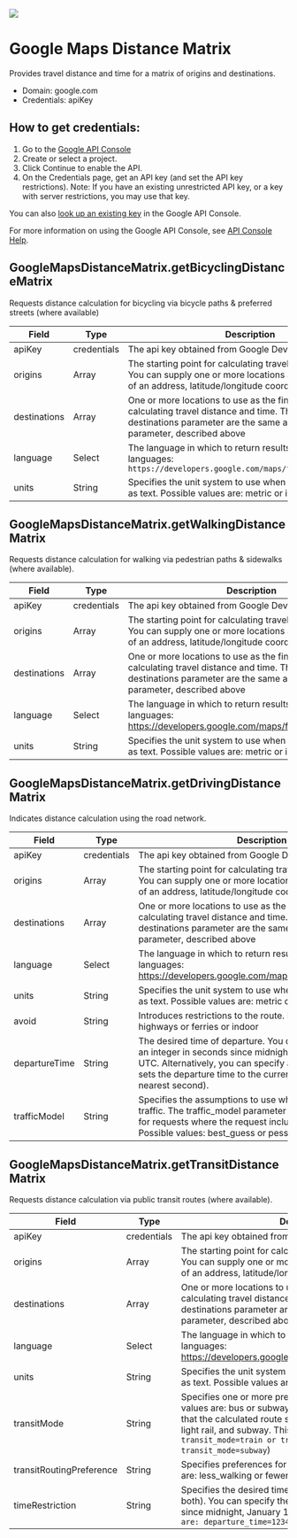 [![](https://scdn.rapidapi.com/RapidAPI_banner.png)](https://rapidapi.com/package/GoogleMapsDistanceMatrix/functions?utm_source=RapidAPIGitHub_GoogleMapsDistanceMatrixFunctions&utm_medium=button&utm_content=RapidAPI_GitHub)


# Google Maps Distance Matrix
Provides travel distance and time for a matrix of origins and destinations.
* Domain: google.com
* Credentials: apiKey

## How to get credentials: 
1. Go to the [Google API Console](https://console.developers.google.com/flows/enableapi?apiid=distance_matrix_backend&reusekey=true)
2. Create or select a project.
3. Click Continue to enable the API.
4. On the Credentials page, get an API key (and set the API key restrictions). 
Note: If you have an existing unrestricted API key, or a key with server restrictions, you may use that key.


You can also [look up an existing key](https://console.developers.google.com/project/_/apiui/credential) in the Google API Console.

For more information on using the Google API Console, see [API Console Help](https://support.google.com/googleapi).

## GoogleMapsDistanceMatrix.getBicyclingDistanceMatrix
Requests distance calculation for bicycling via bicycle paths & preferred streets (where available)

| Field       | Type       | Description
|-------------|------------|----------
| apiKey      | credentials| The api key obtained from Google Developers Console.
| origins     | Array      | The starting point for calculating travel distance and time. You can supply one or more locations as array, in the form of an address, latitude/longitude coordinates, or a place ID
| destinations| Array      | One or more locations to use as the finishing point for calculating travel distance and time. The options for the destinations parameter are the same as for the origins parameter, described above
| language    | Select     | The language in which to return results. List of supported languages: `https://developers.google.com/maps/faq#languagesupport`
| units       | String     |  Specifies the unit system to use when expressing distance as text. Possible values are: metric or imperial

## GoogleMapsDistanceMatrix.getWalkingDistanceMatrix
Requests distance calculation for walking via pedestrian paths & sidewalks (where available).

| Field       | Type       | Description
|-------------|------------|----------
| apiKey      | credentials| The api key obtained from Google Developers Console.
| origins     | Array      | The starting point for calculating travel distance and time. You can supply one or more locations as array, in the form of an address, latitude/longitude coordinates, or a place ID
| destinations| Array      | One or more locations to use as the finishing point for calculating travel distance and time. The options for the destinations parameter are the same as for the origins parameter, described above
| language    | Select     | The language in which to return results. List of supported languages: https://developers.google.com/maps/faq#languagesupport
| units       | String     |  Specifies the unit system to use when expressing distance as text. Possible values are: metric or imperial

## GoogleMapsDistanceMatrix.getDrivingDistanceMatrix
Indicates distance calculation using the road network.

| Field         | Type       | Description
|---------------|------------|----------
| apiKey        | credentials| The api key obtained from Google Developers Console.
| origins       | Array      | The starting point for calculating travel distance and time. You can supply one or more locations as array, in the form of an address, latitude/longitude coordinates, or a place ID
| destinations  | Array      | One or more locations to use as the finishing point for calculating travel distance and time. The options for the destinations parameter are the same as for the origins parameter, described above
| language      | Select     | The language in which to return results. List of supported languages: https://developers.google.com/maps/faq#languagesupport
| units         | String     | Specifies the unit system to use when expressing distance as text. Possible values are: metric or imperial
| avoid         | String     | Introduces restrictions to the route. Possible values: tolls or highways or ferries or indoor
| departureTime| String     | The desired time of departure. You can specify the time as an integer in seconds since midnight, January 1, 1970 UTC. Alternatively, you can specify a value of now, which sets the departure time to the current time (correct to the nearest second).
| trafficModel | String     | Specifies the assumptions to use when calculating time in traffic. The traffic_model parameter may only be specified for requests where the request includes a departure_time. Possible values: best_guess or pessimistic or optimistic

## GoogleMapsDistanceMatrix.getTransitDistanceMatrix
Requests distance calculation via public transit routes (where available).

| Field                     | Type       | Description
|---------------------------|------------|----------
| apiKey                    | credentials| The api key obtained from Google Developers Console.
| origins                   | Array      | The starting point for calculating travel distance and time. You can supply one or more locations as array, in the form of an address, latitude/longitude coordinates, or a place ID
| destinations              | Array      | One or more locations to use as the finishing point for calculating travel distance and time. The options for the destinations parameter are the same as for the origins parameter, described above
| language                  | Select    | The language in which to return results. List of supported languages: https://developers.google.com/maps/faq#languagesupport
| units                     | String     | Specifies the unit system to use when expressing distance as text. Possible values are: metric or imperial
| transitMode               | String     | Specifies one or more preferred modes of transit. Possible values are: bus or subway or train or tram or rail (indicates that the calculated route should prefer travel by train, tram, light rail, and subway. This is equivalent to `transit_mode=train or transit_mode=tram or transit_mode=subway`)
| transitRoutingPreference  | String     | Specifies preferences for transit requests. Possible values are: less_walking or fewer_transfers
| timeRestriction           | String     | Specifies the desired time of departure or arrival (but not both). You can specify the time as an integer in seconds since midnight, January 1, 1970 UTC. `Possible values are: departure_time=12345 or arrival_time=12345`

